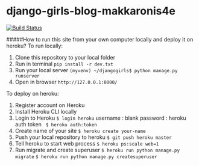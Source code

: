# django-girls-blog-makkaronis4e
[![Build Status](https://travis-ci.org/kpi-web-guild/django-girls-blog-makkaronis4e.svg?branch=master)](https://travis-ci.org/kpi-web-guild/django-girls-blog-makkaronis4e)

#####How to run this site from your own computer locally and deploy it on heroku?
To run locally:
1. Clone this repository to your local folder
2. Run in terminal
```pip install -r dev.txt```
3. Run your local server
```(myvenv) ~/djangogirls$ python manage.py runserver```
4. Open in browser
```http://127.0.0.1:8000/```


To deploy on heroku:

1. Register account on Heroku
2. Install Heroku CLI locally
3. Login to Heroku
```$ login heroku```
username : blank
password : heroku auth token
``` $ heroku auth:token```
4. Create name of your site
```$ heroku create your-name```
5. Push your local repository to heroku
```$ git push heroku master```
6. Tell heroku to start web process
```$ heroku ps:scale web=1```
7. Run migrate and create superuser
```$ heroku run python manage.py migrate```
```$ heroku run python manage.py createsuperuser```
